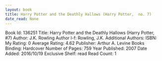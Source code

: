 ```yaml
---
layout: book
title: Harry Potter and the Deathly Hallows (Harry Potter,  no. 7)
date_read: None
---
```


Book Id: 136251
Title: Harry Potter and the Deathly Hallows (Harry Potter, #7)
Author: J.K. Rowling
Author l-f: Rowling, J.K.
Additional Authors: 
ISBN: 
My Rating: 0
Average Rating: 4.62
Publisher: Arthur A. Levine Books
Binding: Hardcover
Number of Pages: 759
Year Published: 2007
Date Added: 2016/10/19
Exclusive Shelf: read
Read Count: 1

